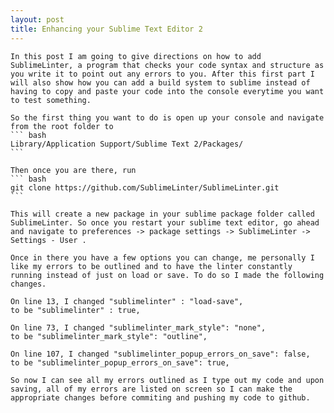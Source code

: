 ```yaml
---
layout: post
title: Enhancing your Sublime Text Editor 2 
---
```


	In this post I am going to give directions on how to add SublimeLinter, a program that checks your code syntax and structure as you write it to point out any errors to you. After this first part I will also show how you can add a build system to sublime instead of having to copy and paste your code into the console everytime you want to test something.

	So the first thing you want to do is open up your console and navigate from the root folder to 
	``` bash
	Library/Application Support/Sublime Text 2/Packages/
	```

	Then once you are there, run
	``` bash
	git clone https://github.com/SublimeLinter/SublimeLinter.git
	```

	This will create a new package in your sublime package folder called SublimeLinter. So once you restart your sublime text editor, go ahead and navigate to preferences -> package settings -> SublimeLinter -> Settings - User .

	Once in there you have a few options you can change, me personally I like my errors to be outlined and to have the linter constantly running instead of just on load or save. To do so I made the following changes.

	On line 13, I changed "sublimelinter" : "load-save",
	to be "sublimelinter" : true,

	On line 73, I changed "sublimelinter_mark_style": "none",
	to be "sublimelinter_mark_style": "outline",

	On line 107, I changed "sublimelinter_popup_errors_on_save": false,
	to be "sublimelinter_popup_errors_on_save": true,

	So now I can see all my errors outlined as I type out my code and upon saving, all of my errors are listed on screen so I can make the appropriate changes before commiting and pushing my code to github.

